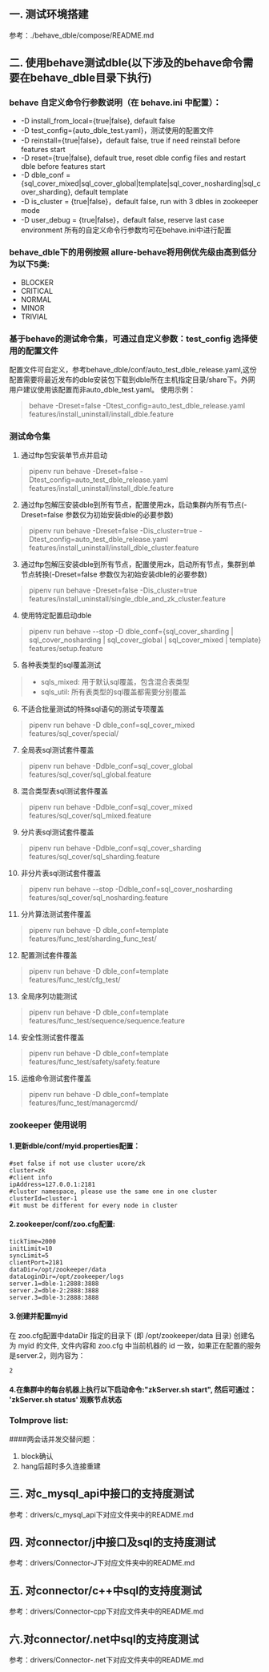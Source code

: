 
## 一. 测试环境搭建
参考：./behave_dble/compose/README.md

## 二. 使用behave测试dble(以下涉及的behave命令需要在behave_dble目录下执行)
### behave 自定义命令行参数说明（在 behave.ini 中配置）：
 - -D install_from_local={true|false}, default false
 - -D test_config={auto_dble_test.yaml}，测试使用的配置文件
 - -D reinstall={true|false}，default false, true if need reinstall before features start
 - -D reset={true|false}, default true, reset dble config files and restart dble before features start
- -D dble_conf = {sql_cover_mixed|sql_cover_global|template|sql_cover_nosharding|sql_cover_sharding}, default template
- -D is_cluster = {true|false}，default false, run with 3 dbles in zookeeper mode
- -D user_debug =  {true|false}，default false, reserve last case environment
所有的自定义命令行参数均可在behave.ini中进行配置

### behave_dble下的用例按照 allure-behave将用例优先级由高到低分为以下5类:
- BLOCKER
- CRITICAL
- NORMAL
- MINOR
- TRIVIAL

### 基于behave的测试命令集，可通过自定义参数：test_config 选择使用的配置文件
 配置文件可自定义，参考behave_dble/conf/auto_test_dble_release.yaml,这份配置需要将最近发布的dble安装包下载到dble所在主机指定目录/share下。外网用户建议使用该配置而非auto_dble_test.yaml。 使用示例：
>behave -Dreset=false -Dtest_config=auto_test_dble_release.yaml features/install_uninstall/install_dble.feature

### 测试命令集
1. 通过ftp包安装单节点并启动
>pipenv run behave -Dreset=false -Dtest_config=auto_test_dble_release.yaml features/install_uninstall/install_dble.feature

2. 通过ftp包解压安装dble到所有节点，配置使用zk，启动集群内所有节点(-Dreset=false 参数仅为初始安装dble的必要参数)
>pipenv run behave -Dreset=false -Dis_cluster=true -Dtest_config=auto_test_dble_release.yaml features/install_uninstall/install_dble_cluster.feature 

3. 通过ftp包解压安装dble到所有节点，配置使用zk，启动所有节点，集群到单节点转换(-Dreset=false 参数仅为初始安装dble的必要参数)
>pipenv run behave -Dreset=false -Dis_cluster=true features/install_uninstall/single_dble_and_zk_cluster.feature

4. 使用特定配置启动dble
>pipenv run behave --stop -D dble_conf={sql_cover_sharding | sql_cover_nosharding | sql_cover_global | sql_cover_mixed | template} features/setup.feature

5. 各种表类型的sql覆盖测试
  > * sqls_mixed: 用于默认sql覆盖，包含混合表类型 
  > * sqls_util: 所有表类型的sql覆盖都需要分别覆盖

6. 不适合批量测试的特殊sql语句的测试专项覆盖
>pipenv run behave -D dble_conf=sql_cover_mixed features/sql_cover/special/

7. 全局表sql测试套件覆盖
>pipenv run behave -Ddble_conf=sql_cover_global features/sql_cover/sql_global.feature

8. 混合类型表sql测试套件覆盖
>pipenv run behave -Ddble_conf=sql_cover_mixed features/sql_cover/sql_mixed.feature

9. 分片表sql测试套件覆盖
>pipenv run behave -Ddble_conf=sql_cover_sharding features/sql_cover/sql_sharding.feature

10. 非分片表sql测试套件覆盖
>pipenv run behave --stop -Ddble_conf=sql_cover_nosharding features/sql_cover/sql_nosharding.feature

11. 分片算法测试套件覆盖
>pipenv run behave -D dble_conf=template features/func_test/sharding_func_test/

12. 配置测试套件覆盖
>pipenv run behave -D dble_conf=template features/func_test/cfg_test/

13. 全局序列功能测试
>pipenv run behave -D dble_conf=template features/func_test/sequence/sequence.feature

14. 安全性测试套件覆盖
>pipenv run behave -D dble_conf=template features/func_test/safety/safety.feature

15. 运维命令测试套件覆盖
>pipenv run behave -D dble_conf=template features/func_test/managercmd/

### zookeeper 使用说明
#### 1.更新dble/conf/myid.properties配置：
```
#set false if not use cluster ucore/zk
cluster=zk
#client info
ipAddress=127.0.0.1:2181
#cluster namespace, please use the same one in one cluster
clusterId=cluster-1
#it must be different for every node in cluster
```
#### 2.zookeeper/conf/zoo.cfg配置:
```
tickTime=2000
initLimit=10
syncLimit=5
clientPort=2181
dataDir=/opt/zookeeper/data
dataLoginDir=/opt/zookeeper/logs
server.1=dble-1:2888:3888
server.2=dble-2:2888:3888
server.3=dble-3:2888:3888
```
#### 3.创建并配置myid
在 zoo.cfg配置中dataDir 指定的目录下 (即 /opt/zookeeper/data 目录) 创建名为 myid 的文件, 文件内容和 zoo.cfg 中当前机器的 id 一致，如果正在配置的服务是server.2，则内容为：
```
2
```

#### 4.在集群中的每台机器上执行以下启动命令:"zkServer.sh start", 然后可通过： 'zkServer.sh status' 观察节点状态

### ToImprove list:
####两会话并发交替问题：

1. block确认
2. hang后超时多久连接重建

## 三. 对c_mysql_api中接口的支持度测试
参考：drivers/c_mysql_api下对应文件夹中的README.md

## 四. 对connector/j中接口及sql的支持度测试
参考：drivers/Connector-J下对应文件夹中的README.md

## 五. 对connector/c++中sql的支持度测试
参考：drivers/Connector-cpp下对应文件夹中的README.md

## 六.对connector/.net中sql的支持度测试
参考：drivers/Connector-.net下对应文件夹中的README.md
